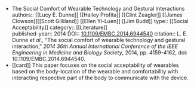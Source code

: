 - The Social Comfort of Wearable Technology and Gestural Interactions
  authors:: [[Lucy E. Dunne]] [[Halley Profita]] [[Clint Zeagler]] [[James Clowson]][[Scott Gilliland]] [[Ellen Yi-Luen]] [[Jim Budd]]
  type::  [[Social Acceptability]]
  category:: [[Literature]]  
  published-year:: 2014
  DOI:: [10.1109/EMBC.2014.6944540](http://dx.doi.org/10.1109/EMBC.2014.6944540) 
  citation:: L. E. Dunne *et al*., "The social comfort of wearable technology and gestural interaction," *2014 36th Annual International Conference of the IEEE Engineering in Medicine and Biology Society*, 2014, pp. 4159-4162, doi: 10.1109/EMBC.2014.6944540.
- [[card]] This paper focuses on the social acceptability of wearables based on the body-location of the wearable and comfortability with interacting respective part of the body to communicate with the device.